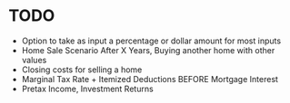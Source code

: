 # TODO
- Option to take as input a percentage or dollar amount for most inputs
- Home Sale Scenario After X Years, Buying another home with other values
- Closing costs for selling a home
- Marginal Tax Rate + Itemized Deductions BEFORE Mortgage Interest
- Pretax Income, Investment Returns
